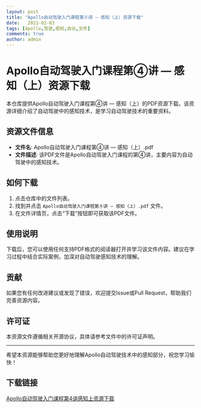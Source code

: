 ```yaml
---
layout: post
title: "Apollo自动驾驶入门课程第④讲 — 感知（上）资源下载"
date:   2021-02-03
tags: [Apollo,驾驶,感知,自动,文件]
comments: true
author: admin
---
```

# Apollo自动驾驶入门课程第④讲 — 感知（上）资源下载

本仓库提供Apollo自动驾驶入门课程第④讲 — 感知（上）的PDF资源下载。该资源详细介绍了自动驾驶中的感知技术，是学习自动驾驶技术的重要资料。

## 资源文件信息

- **文件名**: Apollo自动驾驶入门课程第④讲 — 感知（上）.pdf
- **文件描述**: 该PDF文件是Apollo自动驾驶入门课程的第④讲，主要内容为自动驾驶中的感知技术。

## 如何下载

1. 点击仓库中的文件列表。
2. 找到并点击 `Apollo自动驾驶入门课程第④讲 — 感知（上）.pdf` 文件。
3. 在文件详情页，点击“下载”按钮即可获取该PDF文件。

## 使用说明

下载后，您可以使用任何支持PDF格式的阅读器打开并学习该文件内容。建议在学习过程中结合实际案例，加深对自动驾驶感知技术的理解。

## 贡献

如果您有任何改进建议或发现了错误，欢迎提交Issue或Pull Request，帮助我们完善资源内容。

## 许可证

本资源文件遵循相关开源协议，具体请参考文件中的许可证声明。

---

希望本资源能够帮助您更好地理解Apollo自动驾驶技术中的感知部分，祝您学习愉快！

## 下载链接

[Apollo自动驾驶入门课程第4讲感知上资源下载](https://pan.quark.cn/s/103d0937e84a)